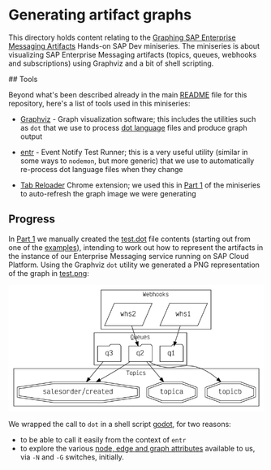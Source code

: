 # Generating artifact graphs

This directory holds content relating to the [Graphing SAP Enterprise Messaging Artifacts](https://www.youtube.com/playlist?list=PL6RpkC85SLQB9d462qCFLv2BW4o37ZaIC) Hands-on SAP Dev miniseries. The miniseries is about visualizing SAP Enterprise Messaging artifacts (topics, queues, webhooks and subscriptions) using Graphviz and a bit of shell scripting.

## Tools

Beyond what's been described already in the main [README](../README.md) file for this repository, here's a list of tools used in this miniseries:

- [Graphviz](https://graphviz.org/) - Graph visualization software; this includes the utilities such as `dot` that we use to process [dot language](https://graphviz.org/doc/info/lang.html) files and produce graph output

- [entr](https://github.com/eradman/entr) - Event Notify Test Runner; this is a very useful utility (similar in some ways to `nodemon`, but more generic) that we use to automatically re-process dot language files when they change

- [Tab Reloader](https://chrome.google.com/webstore/detail/tab-reloader-page-auto-re/dejobinhdiimklegodgbmbifijpppopn) Chrome extension; we used this in [Part 1](https://www.youtube.com/watch?v=E9Ha0tnXGS4) of the miniseries to auto-refresh the graph image we were generating

## Progress

In [Part 1](https://www.youtube.com/watch?v=E9Ha0tnXGS4) we manually created the [test.dot](test.dot) file contents (starting out from one of the [examples](https://graphs.grevian.org/)), intending to work out how to represent the artifacts in the instance of our Enterprise Messaging service running on SAP Cloud Platform. Using the Graphviz `dot` utility we generated a PNG representation of the graph in [test.png](test.png):

![the artifacts, visualized, in a PNG representation of the graph described in the dot language file](test.png)

We wrapped the call to `dot` in a shell script [godot](godot), for two reasons:
- to be able to call it easily from the context of `entr`
- to explore the various [node, edge and graph attributes](https://graphviz.org/doc/info/attrs.html) available to us, via `-N` and `-G` switches, initially.






